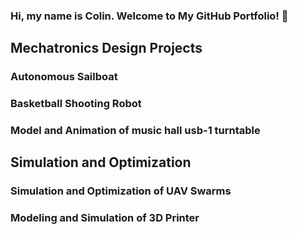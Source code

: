 ### Hi, my name is Colin. Welcome to My GitHub Portfolio! 👋

## Mechatronics Design Projects

### Autonomous Sailboat

### Basketball Shooting Robot

### Model and Animation of music hall usb-1 turntable

## Simulation and Optimization

### Simulation and Optimization of UAV Swarms

### Modeling and Simulation of 3D Printer

<!--
**cacton77/cacton77** is a ✨ _special_ ✨ repository because its `README.md` (this file) appears on your GitHub profile.

Here are some ideas to get you started:

- 🔭 I’m currently working on ...
- 🌱 I’m currently learning ...
- 👯 I’m looking to collaborate on ...
- 🤔 I’m looking for help with ...
- 💬 Ask me about ...
- 📫 How to reach me: ...
- 😄 Pronouns: ...
- ⚡ Fun fact: ...
-->
